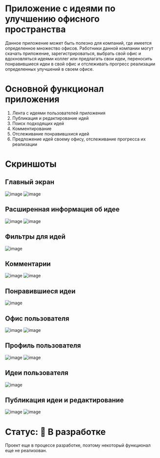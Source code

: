 # Приложение с идеями по улучшению офисного пространства

Данное приложение может быть полезно для компаний, где имеется определенное множество офисов. Работники данной компании могут скачать приложение, зарегистрироваться, выбрать свой офис и вдохновляться идеями коллег или предлагать свои идеи, переносить понравившиеся идеи в свой офис и отслеживать прогресс реализации определенных улучшений в своем офисе.

# Основной функционал приложения

1) Лента с идеями пользователей приложения
2) Публикация и редактирование идей
3) Поиск подходящих идей
4) Комментирование
5) Отслеживание понравившхися идей
6) Предложение идей своему офису, отслеживание прогресса их реализации

# Скриншоты

## Главный экран

![image](screenshots/home-screen.png)
![image](screenshots/home-screen-1.png)

## Расширенная информация об идее

![image](screenshots/idea-details-screen.png)
![image](screenshots/idea-details-screen-1.png)

## Фильтры для идей

![image](screenshots/filters-screen.png)

## Комментарии

![image](screenshots/comments.png)
![image](screenshots/comment-send.png)

## Понравившиеся идеи

![image](screenshots/favourite-ideas-screen.png)

## Офис пользователя

![image](screenshots/my-office-screen.png)
![image](screenshots/my-office-screen-1.png)

## Профиль пользователя

![image](screenshots/my-profile-screen.png)
![image](screenshots/manage-profile-screen.png)

## Идеи пользователя

![image](screenshots/my-ideas-screen.png)

## Публикация идеи и редактирование

![image](screenshots/suggest-idea-screen.png)
![image](screenshots/edit-idea-screen.png)

# Статус: 🚧 В разработке

Проект еще в процессе разработке, поэтому некоторый функционал еще не реализован.
